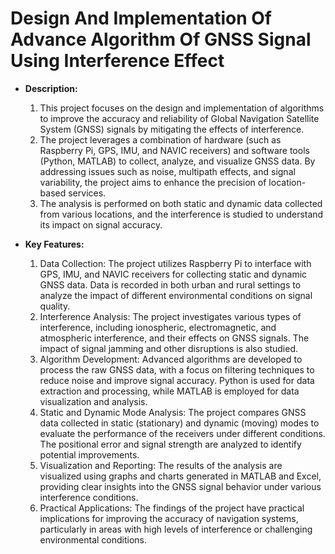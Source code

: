 # Design And Implementation Of Advance Algorithm Of GNSS Signal Using Interference Effect

- **Description:**
  1. This project focuses on the design and implementation of algorithms to improve the accuracy and reliability of Global Navigation Satellite System (GNSS) signals by mitigating the effects of interference.
  2. The project leverages a combination of hardware (such as Raspberry Pi, GPS, IMU, and NAVIC receivers) and software tools (Python, MATLAB) to collect, analyze, and visualize GNSS data. By addressing issues such as noise, multipath effects, and signal variability, the project aims to enhance the precision of location-based services.
  3. The analysis is performed on both static and dynamic data collected from various locations, and the interference is studied to understand its impact on signal accuracy.

- **Key Features:**
  1. Data Collection: The project utilizes Raspberry Pi to interface with GPS, IMU, and NAVIC receivers for collecting static and dynamic GNSS data. Data is recorded in both urban and rural settings to analyze the impact of different environmental conditions on signal quality.
  2. Interference Analysis: The project investigates various types of interference, including ionospheric, electromagnetic, and atmospheric interference, and their effects on GNSS signals. The impact of signal jamming and other disruptions is also studied.
  3. Algorithm Development: Advanced algorithms are developed to process the raw GNSS data, with a focus on filtering techniques to reduce noise and improve signal accuracy. Python is used for data extraction and processing, while MATLAB is employed for data visualization and analysis.
  4. Static and Dynamic Mode Analysis: The project compares GNSS data collected in static (stationary) and dynamic (moving) modes to evaluate the performance of the receivers under different conditions. The positional error and signal strength are analyzed to identify potential improvements.
  5. Visualization and Reporting: The results of the analysis are visualized using graphs and charts generated in MATLAB and Excel, providing clear insights into the GNSS signal behavior under various interference conditions.
  6. Practical Applications: The findings of the project have practical implications for improving the accuracy of navigation systems, particularly in areas with high levels of interference or challenging environmental conditions.
